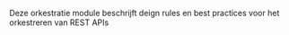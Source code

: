 Deze orkestratie module beschrijft deign rules en best practices voor het orkestreren van REST APIs
